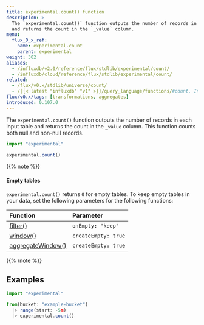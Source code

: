 ```yaml
---
title: experimental.count() function
description: >
  The `experimental.count()` function outputs the number of records in each input table
  and returns the count in the `_value` column.
menu:
  flux_0_x_ref:
    name: experimental.count
    parent: experimental
weight: 302
aliases:
  - /influxdb/v2.0/reference/flux/stdlib/experimental/count/
  - /influxdb/cloud/reference/flux/stdlib/experimental/count/
related:
  - /flux/v0.x/stdlib/universe/count/
  - /{{< latest "influxdb" "v1" >}}/query_language/functions/#count, InfluxQL – COUNT()
flux/v0.x/tags: [transformations, aggregates]
introduced: 0.107.0
---
```


The `experimental.count()` function outputs the number of records in each input table
and returns the count in the `_value` column.
This function counts both null and non-null records.

```js
import "experimental"

experimental.count()
```

{{% note %}}
#### Empty tables
`experimental.count()` returns `0` for empty tables.
To keep empty tables in your data, set the following parameters for the following functions:

| Function                                                         | Parameter           |
|:--------                                                         |:---------           |
| [filter()](/flux/v0.x/stdlib/universe/filter/)                   | `onEmpty: "keep"`   |
| [window()](/flux/v0.x/stdlib/universe/window/)                   | `createEmpty: true` |
| [aggregateWindow()](/flux/v0.x/stdlib/universe/aggregatewindow/) | `createEmpty: true` |
{{% /note %}}

## Examples
```js
import "experimental"

from(bucket: "example-bucket")
  |> range(start: -5m)
  |> experimental.count()
```
